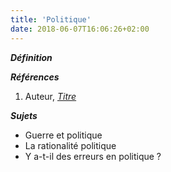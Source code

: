 ```yaml
---
title: 'Politique'
date: 2018-06-07T16:06:26+02:00
---
```


***Définition*** 

>

***Références***

1. Auteur, <u>*Titre*</u>

***Sujets***

- Guerre et politique
- La rationalité politique 
- Y a-t-il des erreurs en politique ?